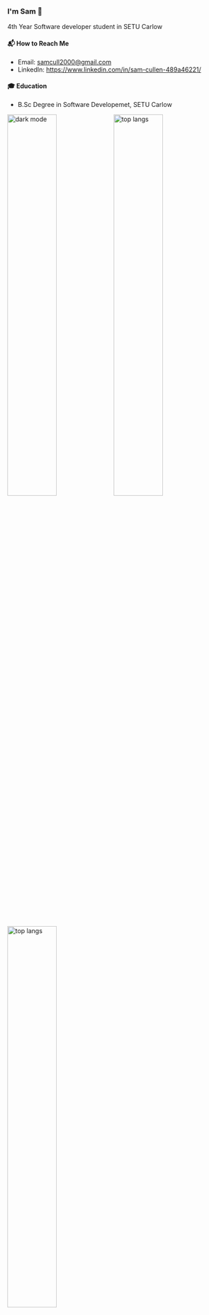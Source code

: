 ### I'm Sam 👋

4th Year Software developer student in SETU Carlow 

#### 📬 How to Reach Me
- Email: samcull2000@gmail.com
- LinkedIn: https://www.linkedin.com/in/sam-cullen-489a46221/

#### 🎓 Education
- B.Sc Degree in Software Developemet, SETU Carlow

<img alt = "dark mode"  align="left" width="47%" src="https://github-readme-stats.vercel.app/api?username=SamCull&show_icons=true&theme=dark#gh-dark-mode-only"/>

<img alt ="top langs" align="left" width="47%" src = "https://github-readme-stats.vercel.app/api/top-langs/?username=SamCull&layout=compact&show_icons=true&theme=dark#gh-dark-mode-only&layout=compact"/>

<img alt ="top langs" align="left" width="47%" src = "https://github-readme-streak-stats.herokuapp.com/?user=SamCull&theme=dark#gh-dark-mode-only"/>

